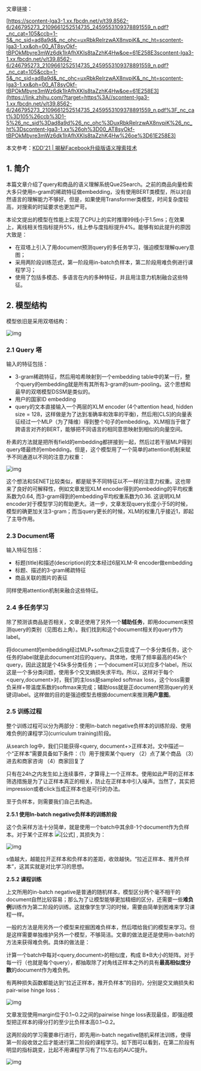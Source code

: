 文章链接：

[https://scontent-lga3-1.xx.fbcdn.net/v/t39.8562-6/246795273_2109661252514735_2459553109378891559_n.pdf?_nc_cat=105&ccb=1-5&_nc_sid=ad8a9d&_nc_ohc=uxRbkReIrzwAX8nvpiK&_nc_ht=scontent-lga3-1.xx&oh=00_AT8syOkf-tBPOkMbyre3mWz6dk1lrAfhXKIs8taZzhK4Hw&oe=61E258E3scontent-lga3-1.xx.fbcdn.net/v/t39.8562-6/246795273_2109661252514735_2459553109378891559_n.pdf?_nc_cat=105&ccb=1-5&_nc_sid=ad8a9d&_nc_ohc=uxRbkReIrzwAX8nvpiK&_nc_ht=scontent-lga3-1.xx&oh=00_AT8syOkf-tBPOkMbyre3mWz6dk1lrAfhXKIs8taZzhK4Hw&oe=61E258E3](https://link.zhihu.com/?target=https%3A//scontent-lga3-1.xx.fbcdn.net/v/t39.8562-6/246795273_2109661252514735_2459553109378891559_n.pdf%3F_nc_cat%3D105%26ccb%3D1-5%26_nc_sid%3Dad8a9d%26_nc_ohc%3DuxRbkReIrzwAX8nvpiK%26_nc_ht%3Dscontent-lga3-1.xx%26oh%3D00_AT8syOkf-tBPOkMbyre3mWz6dk1lrAfhXKIs8taZzhK4Hw%26oe%3D61E258E3)

本文参考：[KDD'21 | 揭秘Facebook升级版语义搜索技术](https://link.zhihu.com/?target=https%3A//mp.weixin.qq.com/s/mkC8lSbBXWMUIXUg3KrAjQ)

## 1. 简介

本篇文章介绍了query和商品的语义理解系统Que2Search。之前的商品向量检索大多只使用n-gram的稀疏特征做embedding，没有使用BERT类模型，所以对自然语言的理解能力不够好。但是，如果使用Transformer类模型，时间复杂度较高，对搜索的时延要求也更加严苛。

本论文提出的模型在性能上实现了CPU上的实时推理99线小于1.5ms；在效果上，离线相关性指标提升5%，线上参与度指标提升4%。能够有如此提升的原因大致是：

- 在双塔上引入了用document预测query的多任务学习，强迫模型理解query意图；
- 采用两阶段训练范式，第一阶段用in-batch负样本，第二阶段用难负例进行课程学习；
- 使用了包括多模态、多语言在内的多种特征，并且用注意力机制融合这些特征。

## 2. 模型结构

模型依旧是采用双塔结构：

![img](https://pic3.zhimg.com/80/v2-bcd96e9e7c315c8518f8982a076e4216_1440w.jpg)

### 2.1 Query 塔

输入的特征包括：

- 3-gram稀疏特征，然后用哈希映射到一个embedding table中的某一行，整个query的embedding就是所有其所有3-gram的sum-pooling。这个思想和最早的双塔模型DSSM是类似的。
- 用户的国家ID embedding
- query的文本直接输入一个两层的XLM encoder (4个attention head, hidden size = 128，这样做是为了达到准确率和效率的平衡)，然后用[CLS]的向量表征经过一个MLP（为了降维）得到整个句子的embedding。XLM相当于做了跨语言对齐的BERT，能够把不同语言的相同意思映射到相似的向量空间。

朴素的方法就是把所有field的embedding都拼接到一起，然后过若干层MLP得到query塔最终的embedding。但是，这个模型用了一个简单的attention机制来赋予不同通道以不同的注意力权重：

![img](https://pic2.zhimg.com/80/v2-5da3938810f820df0eb5d9d2594fa755_1440w.jpg)

这个想法和SENET比较类似，都是赋予不同特征以不一样的注意力权重。这也带来了良好的可解释性，例如文章发现XLM encoder得到的embedding的平均权重系数为0.64, 而3-gram得到的embedding平均权重系数为0.36. 这说明XLM encoder对于模型学习的帮助更大。进一步，文章发现query长度小于5的时候，模型的确更加关注3-gram；而当query更长的时候，XLM的权重几乎接近1，即起了主导作用。

### 2.3 Document塔

输入特征包括：

- 标题(title)和描述(description)的文本经过6层XLM-R encoder做embedding
- 标题、描述的3-gram稀疏特征
- 商品关联的图片的表征

同样使用attention机制来融合这些特征。

### 2.4 多任务学习

除了预测该商品是否相关，文章还使用了另外一个**辅助任务**，即用document来预测query的类别（见图右上角）。我们找到和这个document相关的query作为label。

将document的embedding经过MLP+softmax之后变成了一个多分类任务，这个任务的label就是此document对应的query。具体地，使用了频率最高的45k个query，因此这就是个45k多分类任务；一个document可以对应多个label，所以这是一个多分类问题，使用多个交叉熵损失求平均。所以，这样对于每个<query,document>对，我们的主loss是sampled softmax loss，这个loss需要负采样+带温度系数的softmax来完成；辅助loss就是正document预测query的关键词label。这样做的目的是强迫模型去根据document来推测**用户意图**。

### 2.5 训练过程

整个训练过程可以分为两部分：使用In-batch negative负样本的训练阶段、使用难负例的课程学习(curriculum training)阶段。

从search log中，我们只能获得<query, document+>正样本对。文中描述一个“正样本”需要具备如下条件：（1）用于搜索某个query （2）点了某个商品 （3）进去和商家咨询 （4）商家回复了

只有在24h之内发生如上连续事件，才算得上一个正样本。使用如此严苛的正样本筛选措施是为了让正样本真正的相关，防止在正样本中引入噪声。当然了，其实把impression或者click当成正样本也是可行的办法。

至于负样本，则需要我们自己去构造。

**2.5.1 使用In-batch negative负样本的训练阶段**

这个负采样方法十分简单，就是使用一个batch中其余B-1个document作为负样本。对于某个正样本 ![[公式]](https://www.zhihu.com/equation?tex=%28q_i%2Cd_i%29) , 其损失为：

![img](https://pic4.zhimg.com/80/v2-af928f5055aa198907ec08f52cfdc05b_1440w.jpeg)

s值越大，越能拉开正样本和负样本的差距，收敛越快。“拉近正样本、推开负样本”，这其实就是对比学习的思想。

**2.5.2 课程训练**

上文所用的in-batch negative是普通的随机样本，模型区分两个毫不相干的document自然比较容易；那么为了让模型能够更加精细的区分，还需要一些**难负例**训练作为第二阶段的训练。这就像学生学习的时候，需要由简单到困难来学习课程一样。

一般的方法是用另外一个模型来挖掘困难负样本，然后喂给我们的模型来学习。但是这样需要单独维护另外一个模型，不够简洁。文章的做法是还是使用in-batch的方法来获得难负例。具体的做法是：

计算一个batch中每对<query,document>的相似度，构成 B*B大小的矩阵。对于每一行（也就是每个query），都抽取除了对角线正样本之外的具有**最高相似度分数**的document作为难负例。

有两种损失函数都能达到“拉近正样本，推开负样本”的目的，分别是交叉熵损失和pair-wise hinge loss：

![img](https://pic1.zhimg.com/80/v2-2c0b04c2bafc1000b975a2a70bfc9d3c_1440w.jpeg)

文章发现使用margin位于0.1~0.2之间的pairwise hinge loss表现最佳，即强迫模型把正样本的得分打的至少比负样本高0.1~0.2。

这两阶段的学习需要串行进行，即先用in-batch negative随机采样法训练，使得第一阶段收敛之后才能进行第二阶段的课程学习。如下图可以看到，在第二阶段有明显的指标跳变，比起不用课程学习有了1%左右的AUC提升。

![img](https://pic2.zhimg.com/80/v2-8ecc257fcae8fccb5a7be3d7dfbf1901_1440w.jpg)